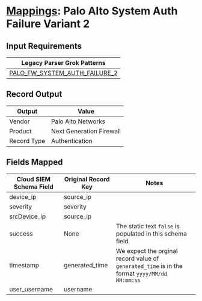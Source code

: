 # [Mappings](README.md): Palo Alto System Auth Failure Variant 2

## Input Requirements

|Legacy Parser Grok Patterns|
|-------------|
|[PALO_FW_SYSTEM_AUTH_FAILURE_2](../legacy_parsers/PALO_FW_SYSTEM_AUTH_FAILURE_2.md)|

## Record Output

|Output|Value|
|------|-----|
|Vendor|Palo Alto Networks|
|Product|Next Generation Firewall|
|Record Type|Authentication|

## Fields Mapped

|Cloud SIEM Schema Field|Original Record Key|Notes|
|-----------------------|-------------------|-----|
|device_ip|source_ip||
|severity|severity||
|srcDevice_ip|source_ip||
|success|None|The static text `false` is populated in this schema field.|
|timestamp|generated_time|We expect the orginal record value of `generated_time` is in the format `yyyy/MM/dd HH:mm:ss`|
|user_username|username||

